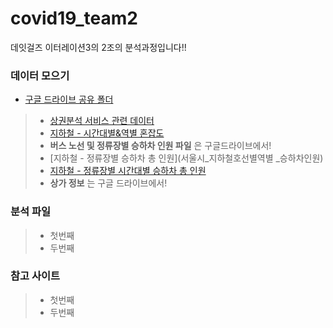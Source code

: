 # covid19_team2
데잇걸즈 이터레이션3의 2조의 분석과정입니다!!

 ### 데이터 모으기
 - [구글 드라이브 공유 폴더](https://drive.google.com/drive/folders/1amNGEA59QldKo1vXS7JhQiV2voV9DK_u?usp=sharing)
> - [상권분석 서비스 관련 데이터](상권별_정보)
> - [지하철 - 시간대별&역별 혼잡도](서울교통공사_혼잡도)
> - **버스 노선 및 정류장별 승하차 인원 파일** 은 구글드라이브에서! 
> - [지하철 - 정류장별 승하차 총 인원](서울시_지하철호선별역별 _승하차인원)
> - [지하철 - 정류장별 시간대별 승하차 총 인원](서울시_지하철호선별역별시간대별_승하차인원)
> - **상가 정보** 는 구글 드라이브에서!


### 분석 파일
> - 첫번째
> - 두번째


### 참고 사이트
> - 첫번째
> - 두번째 
